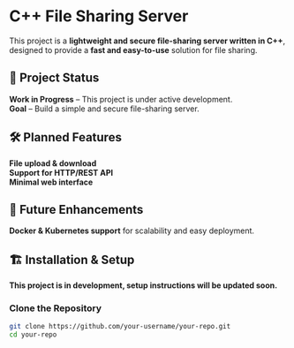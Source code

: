 # C++ File Sharing Server

This project is a **lightweight and secure file-sharing server written in C++**, designed to provide a **fast and easy-to-use** solution for file sharing.  

## 🔧 Project Status
**Work in Progress** – This project is under active development.  
**Goal** – Build a simple and secure file-sharing server.  

## 🛠️ Planned Features
**File upload & download**  
**Support for HTTP/REST API**  
**Minimal web interface**  

## 🚀 Future Enhancements
**Docker & Kubernetes support** for scalability and easy deployment.  

## 🏗️ Installation & Setup
**This project is in development, setup instructions will be updated soon.**  

### **Clone the Repository**
```bash
git clone https://github.com/your-username/your-repo.git
cd your-repo
